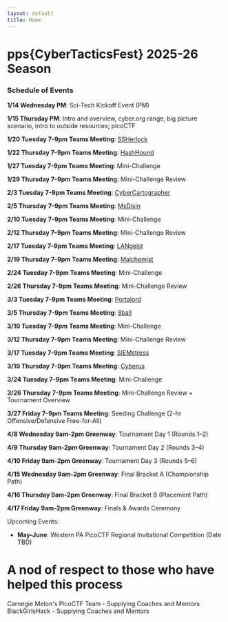 ```yaml
---
layout: default
title: Home
---
```


# pps{CyberTacticsFest} 2025-26 Season

### Schedule of Events

**1/14 Wednesday PM**: Sci-Tech Kickoff Event (PM)

**1/15 Thursday PM**: Intro and overview, cyber.org range, big picture scenario, intro to outside resources; picoCTF

**1/20 Tuesday 7-9pm Teams Meeting**: [SSHerlock](./classes/SSHerlock/SSHerlock)

**1/22 Thursday 7-9pm Teams Meeting**: [HashHound](./classes/HashHound/HashHound)

**1/27 Tuesday 7-9pm Teams Meeting**: Mini-Challenge

**1/29 Thursday 7-9pm Teams Meeting**: Mini-Challenge Review

**2/3 Tuesday 7-9pm Teams Meeting**: [CyberCartographer](./classes/CyberCartographer/CyberCartographer)

**2/5 Thursday 7-9pm Teams Meeting**: [MsDisin](./classes/MsDisin/MsDisin)

**2/10 Tuesday 7-9pm Teams Meeting**: Mini-Challenge

**2/12 Thursday 7-9pm Teams Meeting**: Mini-Challenge Review

**2/17 Tuesday 7-9pm Teams Meeting**: [LANgeist](./classes/LANgeist/LANgeist)

**2/19 Thursday 7-9pm Teams Meeting**: [Malchemist](./classes/Malchemist/Malchemist)

**2/24 Tuesday 7-9pm Teams Meeting**: Mini-Challenge

**2/26 Thursday 7-9pm Teams Meeting**: Mini-Challenge Review

**3/3 Tuesday 7-9pm Teams Meeting**: [Portalord](./classes/Portalord/Portalord)

**3/5 Thursday 7-9pm Teams Meeting**: [8ball](./classes/8ball/8ball)

**3/10 Tuesday 7-9pm Teams Meeting**: Mini-Challenge

**3/12 Thursday 7-9pm Teams Meeting**: Mini-Challenge Review

**3/17 Tuesday 7-9pm Teams Meeting**: [SIEMstress](./classes/SIEMstress/SIEMstress)

**3/19 Thursday 7-9pm Teams Meeting**: [Cyberus](./classes/Cyberus/Cyberus)

**3/24 Tuesday 7-9pm Teams Meeting**: Mini-Challenge

**3/26 Thursday 7-9pm Teams Meeting**: Mini-Challenge Review + Tournament Overview

**3/27 Friday 7-9pm Teams Meeting**: Seeding Challenge (2-hr Offensive/Defensive Free-for-All)

**4/8 Wednesday 9am-2pm Greenway**: Tournament Day 1 (Rounds 1–2)

**4/9 Thursday 9am-2pm Greenway**: Tournament Day 2 (Rounds 3–4)

**4/10 Friday 9am-2pm Greenway**: Tournament Day 3 (Rounds 5–6)

**4/15 Wednesday 9am-2pm Greenway**: Final Bracket A (Championship Path)

**4/16 Thursday 9am-2pm Greenway**: Final Bracket B (Placement Path)

**4/17 Friday 9am-2pm Greenway**: Finals & Awards Ceremony

Upcoming Events:
- **May-June**: Western PA PicoCTF Regional Invitational Competition (Date TBD)

# A nod of respect to those who have helped this process
Carnegie Melon's PicoCTF Team - Supplying Coaches and Mentors
BlackGirlsHack - Supplying Coaches and Mentors
